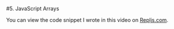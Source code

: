 #5. JavaScript Arrays

You can view the code snippet I wrote in this video on [Repljs.com](https://repljs.com/cadin/wD6CDXiEh).
